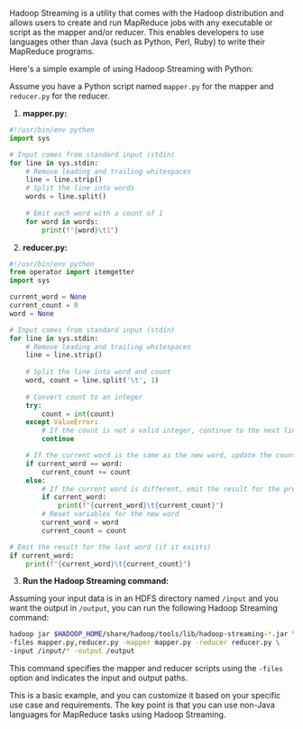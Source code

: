 Hadoop Streaming is a utility that comes with the Hadoop distribution and allows users to create and run MapReduce jobs with any executable or script as the mapper and/or reducer. This enables developers to use languages other than Java (such as Python, Perl, Ruby) to write their MapReduce programs.

Here's a simple example of using Hadoop Streaming with Python:

Assume you have a Python script named `mapper.py` for the mapper and `reducer.py` for the reducer.

1. **mapper.py:**

```python
#!/usr/bin/env python
import sys

# Input comes from standard input (stdin)
for line in sys.stdin:
    # Remove leading and trailing whitespaces
    line = line.strip()
    # Split the line into words
    words = line.split()
    
    # Emit each word with a count of 1
    for word in words:
        print(f"{word}\t1")
```

2. **reducer.py:**

```python
#!/usr/bin/env python
from operator import itemgetter
import sys

current_word = None
current_count = 0
word = None

# Input comes from standard input (stdin)
for line in sys.stdin:
    # Remove leading and trailing whitespaces
    line = line.strip()
    
    # Split the line into word and count
    word, count = line.split('\t', 1)
    
    # Convert count to an integer
    try:
        count = int(count)
    except ValueError:
        # If the count is not a valid integer, continue to the next line
        continue

    # If the current word is the same as the new word, update the count
    if current_word == word:
        current_count += count
    else:
        # If the current word is different, emit the result for the previous word (if it exists)
        if current_word:
            print(f"{current_word}\t{current_count}")
        # Reset variables for the new word
        current_word = word
        current_count = count

# Emit the result for the last word (if it exists)
if current_word:
    print(f"{current_word}\t{current_count}")
```

3. **Run the Hadoop Streaming command:**

Assuming your input data is in an HDFS directory named `/input` and you want the output in `/output`, you can run the following Hadoop Streaming command:

```bash
hadoop jar $HADOOP_HOME/share/hadoop/tools/lib/hadoop-streaming-*.jar \
-files mapper.py,reducer.py -mapper mapper.py -reducer reducer.py \
-input /input/* -output /output
```

This command specifies the mapper and reducer scripts using the `-files` option and indicates the input and output paths.

This is a basic example, and you can customize it based on your specific use case and requirements. The key point is that you can use non-Java languages for MapReduce tasks using Hadoop Streaming.
